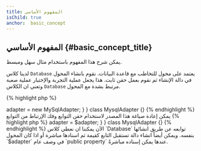 ```yaml
---
title: المفهوم الأساسي
isChild: true
anchor:  basic_concept
---
```


## المفهوم الأساسي {#basic_concept_title}

يمكن شرح هذا المفهوم باستخدام مثال سهل ومبسط.

لدينا كلاس `Database` يعتمد على محول للتخاطب مع قاعدة البيانات. نقوم بانشاء المحول في دالة الإنشاء ثم نقوم بعمل حقن ثابت.
هذا يجعل عملية التجربة والإختبار عملية صعبة وتعني ان الكلاس `Database` مرتبط بشدة مع المحول.

{% highlight php %}
<?php
namespace Database;

class Database
{
    protected $adapter;

    public function __construct()
    {
        $this->adapter = new MySqlAdapter;
    }
}

class MysqlAdapter {}
{% endhighlight %}

يمكن إعادة صياغة هذا المصدر لاستخدام حقن التوابع وفك الإرتباط من التوابع

{% highlight php %}
<?php
namespace Database;

class Database
{
    protected $adapter;

    public function __construct(MySqlAdapter $adapter)
    {
        $this->adapter = $adapter;
    }
}

class MysqlAdapter {}
{% endhighlight %}

الآن يمكننا ان نعطي كلاس `Database` توابعه عن طريق انشائها بنفسه. ويمكن أيضاً انشاء دالة تستقبل التابع كقيمة ثم اسنادها مباشرة
أو اذا كان المحول `$adapter` في وصف عام `public property` عندها يمكن إسناده مباشرةً.
